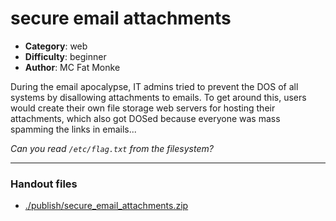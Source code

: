 secure email attachments
======================

- **Category**: web
- **Difficulty**: beginner
- **Author**: MC Fat Monke

During the email apocalypse, IT admins tried to prevent the DOS of all systems by disallowing attachments to emails.
To get around this, users would create their own file storage web servers for hosting their attachments, which also got DOSed because everyone was mass spamming the links in emails...

*Can you read `/etc/flag.txt` from the filesystem?*

---

### Handout files

- [./publish/secure_email_attachments.zip](./publish/secure_email_attachments.zip)
